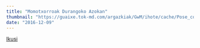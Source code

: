 ```yaml
---
title: "Momotxorroak Durangoko Azokan"
thumbnail: "https://guaixe.tok-md.com/argazkiak/GwM/ihote/cache/Pose_content.jpg"
date: "2016-12-09"
---
```

[Ikusi](https://guaixe.eus/altsasu/1481314682470-momotxorroak-durangoko-azokan)

